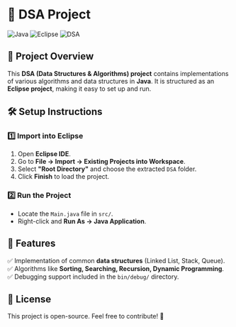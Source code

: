 # 🚀 DSA Project

![Java](https://img.shields.io/badge/Java-ED8B00?style=for-the-badge&logo=java&logoColor=white)
![Eclipse](https://img.shields.io/badge/Eclipse-2C2255?style=for-the-badge&logo=eclipse&logoColor=white)
![DSA](https://img.shields.io/badge/Data%20Structures%20and%20Algorithms-blue?style=for-the-badge)

## 📌 Project Overview

This **DSA (Data Structures & Algorithms) project** contains implementations of various algorithms and data structures in **Java**. It is structured as an **Eclipse project**, making it easy to set up and run.

## 🛠️ Setup Instructions

### 1️⃣ Import into Eclipse
1. Open **Eclipse IDE**.
2. Go to **File → Import → Existing Projects into Workspace**.
3. Select **"Root Directory"** and choose the extracted `DSA` folder.
4. Click **Finish** to load the project.

### 2️⃣ Run the Project
- Locate the `Main.java` file in `src/`.
- Right-click and **Run As → Java Application**.

## 📌 Features
✅ Implementation of common **data structures** (Linked List, Stack, Queue).  
✅ Algorithms like **Sorting, Searching, Recursion, Dynamic Programming**.  
✅ Debugging support included in the `bin/debug/` directory.  

## 📜 License
This project is open-source. Feel free to contribute! 🎯
